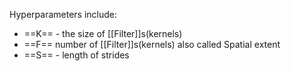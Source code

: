 Hyperparameters include: 
- ==K== - the size of [[Filter]]s(kernels) 
- ==F== number of [[Filter]]s(kernels) also called Spatial extent
- ==S== - length of strides


